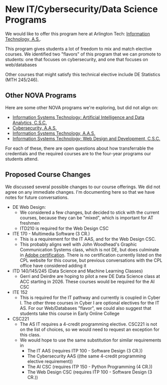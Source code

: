 
# New IT/Cybersecurity/Data Science Programs

We would like to offer this program here at Arlington Tech: [Information Technology, A.S.](https://catalog.nvcc.edu/preview_program.php?catoid=15&poid=3797).

This program gives students a lot of freedom to mix and match elective courses. We identified two "flavors" of this program that we can promote to students: one that focuses on cybersecurity, and one that focuses on web/databases

Other courses that might satisfy this technical elective include DE Statistics (MTH 245/246).

## Other NOVA Programs

Here are some other NOVA programs we're exploring, but did not align on:
* [Information Systems Technology: Artificial Intelligence and Data Analytics, C.S.C.](https://catalog.nvcc.edu/preview_program.php?catoid=15&poid=3835&returnto=1877)
* [Cybersecurity, A.A.S.](https://catalog.nvcc.edu/preview_program.php?catoid=15&poid=3745)
* [Information Systems Technology, A.A.S.](https://catalog.nvcc.edu/preview_program.php?catoid=15&poid=3799&returnto=1877)
* [Information Systems Technology: Web Design and Development, C.S.C.](https://catalog.nvcc.edu/preview_program.php?catoid=15&poid=3810)


For each of these, there are open questions about how transferrable the credentials
and the required courses are to the four-year programs our students attend.


## Proposed Course Changes

We discussed several possible changes to our course offerings. We did not agree
on any immediate changes. I'm documenting here so that we have notes for future 
conversations.

- DE Web Design:
	- We considered a few changes, but decided to stick with
	the current courses, because they can be "mixed", which is important for
	AT freshmen
	- ITD210 is required for the Web Design CSC
- ITE 170 - Multimedia Software (3 CR.)
	- This is a requirement for the IT AAS, and for the Web Design CSC.
	- This probably aligns well with John Woodhead's Graphic Communication Systems class, which is not DE, but does culminate in [Adobe certification](https://www.nvcc.edu/admissions/cpl.html). There is no certification currently listed on the CPL website for this course, but previous conversations with the CPL office have considered adding it
- ITD 140/145/245 (Data Science and Machine Learning Classes)
	- Gerri and Deirdre are hoping to pilot a new DE Data Science class at ACC starting in 2026. These courses would be required for the AI CSC
- ITE 152 
	- This is required for the IT pathway and currently is coupled in Cyber I. The other three courses in Cyber I are optional electives for the IT AS. For our Web/Databases "flavor", we could also suggest that students take this course in Early Online College
- CSC221
	- The AS IT requires a 4-credit programming elective. CSC221 is not on the list of choices, so we would need to request an exception for this class.
	- We would hope to use the same substitution for similar requirements in
		- The IT AAS (requires ITP 100 - Software Design (3 CR.))
		- The Cybersecurity AAS ((the same 4-credit programming elective requirement))
		- The AI CSC (requires ITP 150 - Python Programming (4 CR.))
		- The Web Design CSC (requires ITP 100 - Software Design (3 CR.))
